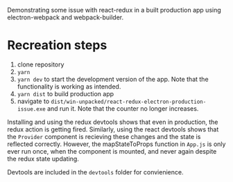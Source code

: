 Demonstrating some issue with react-redux in a built production app using electron-webpack and webpack-builder.

# Recreation steps

1. clone repository
2. `yarn`
3. `yarn dev` to start the development version of the app. Note that the functionality is working as intended.
4. `yarn dist` to build production app
5. navigate to `dist/win-unpacked/react-redux-electron-production-issue.exe` and run it. Note that the counter no longer increases.

Installing and using the redux devtools shows that even in production, the redux action is getting fired. Similarly, using the react devtools shows that the `Provider` component is recieving these changes and the state is reflected correctly. However, the mapStateToProps function in `App.js` is only ever run once, when the component is mounted, and never again despite the redux state updating.

Devtools are included in the `devtools` folder for convienience.
